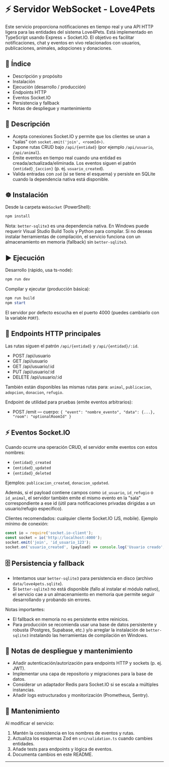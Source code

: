
# ⚡ Servidor WebSocket - Love4Pets

Este servicio proporciona notificaciones en tiempo real y una API HTTP ligera para las entidades del sistema Love4Pets. Está implementado en TypeScript usando Express + Socket.IO. El objetivo es facilitar notificaciones, chat y eventos en vivo relacionados con usuarios, publicaciones, animales, adopciones y donaciones.

## 📑 Índice

- Descripción y propósito
- Instalación
- Ejecución (desarrollo / producción)
- Endpoints HTTP
- Eventos Socket.IO
- Persistencia y fallback
- Notas de despliegue y mantenimiento

## 📌 Descripción

- Acepta conexiones Socket.IO y permite que los clientes se unan a "salas" con `socket.emit('join', <roomId>)`.
- Expone rutas CRUD bajo `/api/{entidad}` (por ejemplo `/api/usuario`, `/api/animal`).
- Emite eventos en tiempo real cuando una entidad es creada/actualizada/eliminada. Los eventos siguen el patrón `{entidad}_{accion}` (p. ej. `usuario_created`).
- Valida entradas con `zod` (si se tiene el esquema) y persiste en SQLite cuando la dependencia nativa está disponible.

## ☸️ Instalación

Desde la carpeta `WebSocket` (PowerShell):

```powershell
npm install
```

Nota: `better-sqlite3` es una dependencia nativa. En Windows puede requerir Visual Studio Build Tools y Python para compilar. Si no deseas instalar herramientas de compilación, el servicio funciona con un almacenamiento en memoria (fallback) sin `better-sqlite3`.

## ▶️ Ejecución

Desarrollo (rápido, usa ts-node):

```powershell
npm run dev
```

Compilar y ejecutar (producción básica):

```powershell
npm run build
npm start
```

El servidor por defecto escucha en el puerto 4000 (puedes cambiarlo con la variable `PORT`).

## 🔗 Endpoints HTTP principales

Las rutas siguen el patrón `/api/{entidad}` y `/api/{entidad}/:id`.

- POST /api/usuario
- GET /api/usuario
- GET /api/usuario/:id
- PUT /api/usuario/:id
- DELETE /api/usuario/:id

También están disponibles las mismas rutas para: `animal`, `publicacion`, `adopcion`, `donacion`, `refugio`.

Endpoint de utilidad para pruebas (emite eventos arbitrarios):

- POST /emit  — cuerpo: `{ "event": "nombre_evento", "data": {...}, "room": "optionalRoomId" }`

## ⚡ Eventos Socket.IO

Cuando ocurre una operación CRUD, el servidor emite eventos con estos nombres:

- `{entidad}_created`
- `{entidad}_updated`
- `{entidad}_deleted`

Ejemplos: `publicacion_created`, `donacion_updated`.

Además, si el payload contiene campos como `id_usuario`, `id_refugio` o `id_animal`, el servidor también emite el mismo evento en la "sala" correspondiente a ese id (útil para notificaciones privadas dirigidas a un usuario/refugio específico).

Clientes recomendados: cualquier cliente Socket.IO (JS, mobile). Ejemplo mínimo de conexión:

```js
const io = require('socket.io-client');
const socket = io('http://localhost:4000');
socket.emit('join', 'id_usuario_123');
socket.on('usuario_created', (payload) => console.log('Usuario creado', payload));
```

## 🗄️ Persistencia y fallback

- Intentamos usar `better-sqlite3` para persistencia en disco (archivo `data/love4pets.sqlite`).
- Si `better-sqlite3` no está disponible (fallo al instalar el módulo nativo), el servicio cae a un almacenamiento en memoria que permite seguir desarrollando y probando sin errores.

Notas importantes:
- El fallback en memoria no es persistente entre reinicios.
- Para producción se recomienda usar una base de datos persistente y robusta (Postgres, Supabase, etc.) y/o arreglar la instalación de `better-sqlite3` instalando las herramientas de compilación en Windows.

## 🔧 Notas de despliegue y mantenimiento

- Añadir autenticación/autorización para endpoints HTTP y sockets (p. ej. JWT).
- Implementar una capa de repositorio y migraciones para la base de datos.
- Considerar un adaptador Redis para Socket.IO si se escala a múltiples instancias.
- Añadir logs estructurados y monitorización (Prometheus, Sentry).

## 📝 Mantenimiento

Al modificar el servicio:

1. Mantén la consistencia en los nombres de eventos y rutas.
2. Actualiza los esquemas Zod en `src/validation.ts` cuando cambies entidades.
3. Añade tests para endpoints y lógica de eventos.
4. Documenta cambios en este README.

---





